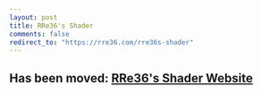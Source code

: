 ```yaml
---
layout: post
title: RRe36's Shader
comments: false
redirect_to: "https://rre36.com/rre36s-shader"
---
```



## Has been moved: [RRe36's Shader Website](https://rre36.com/rre36s-shader)